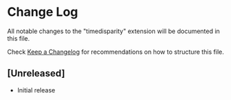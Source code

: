 # Change Log

All notable changes to the "timedisparity" extension will be documented in this file.

Check [Keep a Changelog](http://keepachangelog.com/) for recommendations on how to structure this file.

## [Unreleased]

- Initial release